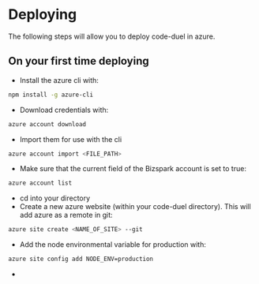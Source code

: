 # Deploying

The following steps will allow you to deploy code-duel in azure.

## On your first time deploying

* Install the azure cli with:
```bash
npm install -g azure-cli
```
* Download credentials with:
```bash
azure account download
```
* Import them for use with the cli 
```bash
azure account import <FILE_PATH>
```
* Make sure that the current field of the Bizspark account is set to true:
```bash
azure account list
```
* cd into your directory
* Create a new azure website (within your code-duel directory). This will add azure as a remote in git:
```bash
azure site create <NAME_OF_SITE> --git
```
* Add the node environmental variable for production with:
```bash
azure site config add NODE_ENV=production
```
* 
